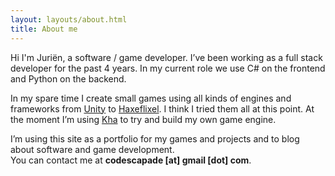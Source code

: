 ```yaml
---
layout: layouts/about.html
title: About me
---
```


Hi I'm Juriën, a software / game developer. I’ve been working as a full stack developer for the past 4 years.
In my current role we use C# on the frontend and Python on the backend.

In my spare time I create small games using all kinds of engines and frameworks from [Unity](https://unity.com)
to [Haxeflixel](http://haxeflixel.com). I think I tried them all at this point. At the moment I’m using [Kha](https://github.com/Kode/Kha) to try and build my own game engine.

I’m using this site as a portfolio for my games and projects and to blog
about software and game development.  
You can contact me at **codescapade [at] gmail [dot] com**.